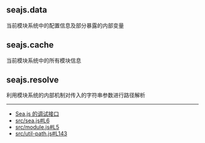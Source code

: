 ## seajs.data

当前模块系统中的配置信息及部分暴露的内部变量

## seajs.cache

当前模块系统中的所有模块信息

## seajs.resolve

利用模块系统的内部机制对传入的字符串参数进行路径解析

---

- [Sea.js 的调试接口](https://github.com/seajs/seajs/issues/263)
- [src/sea.js#L6](https://github.com/seajs/seajs/blob/3.0.0/src/sea.js#L6)
- [src/module.js#L5](https://github.com/seajs/seajs/blob/3.0.0/src/module.js#L5)
- [src/util-path.js#L143](https://github.com/seajs/seajs/blob/3.0.0/src/util-path.js#L143)
